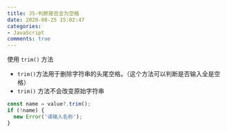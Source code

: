 ```yaml
---
title: JS-判断是否全为空格
date: 2020-08-25 15:02:47
categories:
- JavaScript
comments: true
---
```


使用 `trim()` 方法

- `trim()`方法用于删除字符串的头尾空格。（这个方法可以判断是否输入全是空格）
- `trim()` 方法不会改变原始字符串

```js
const name = value?.trim();
if (!name) {
  new Error('请输入名称');
} 
```

